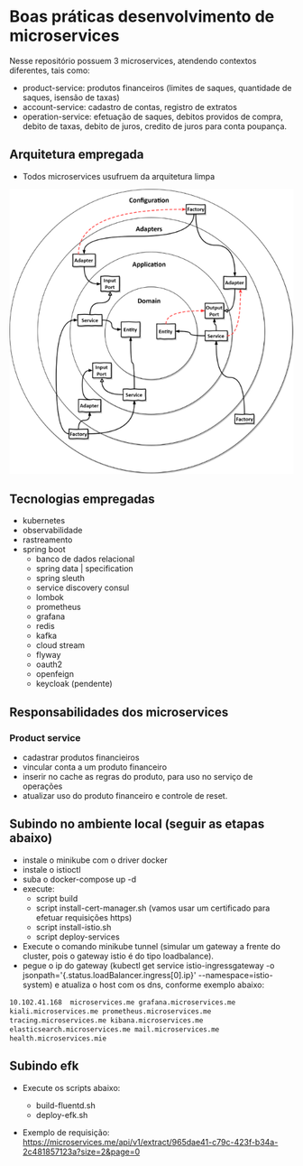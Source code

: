 # Boas práticas desenvolvimento de microservices
Nesse repositório possuem 3 microservices, atendendo contextos diferentes, tais como:
- product-service: produtos financeiros (limites de saques, quantidade de saques, isensão de taxas)
- account-service: cadastro de contas, registro de extratos
- operation-service: efetuação de saques, debitos providos de compra, debito de taxas, debito de juros, credito de juros para conta poupança.

## Arquitetura empregada
- Todos microservices usufruem da arquitetura limpa

![alt text](https://github.com/fabriciolfj/arquitetura-microservice-boaspraticas/blob/main/dependencies.png)

## Tecnologias empregadas
- kubernetes
- observabilidade
- rastreamento
- spring boot
  - banco de dados relacional 
  - spring data | specification
  - spring sleuth
  - service discovery consul
  - lombok
  - prometheus
  - grafana
  - redis
  - kafka
  - cloud stream
  - flyway
  - oauth2
  - openfeign
  - keycloak (pendente)

## Responsabilidades dos microservices

### Product service
- cadastrar produtos financieiros
- vincular conta a um produto financeiro
- inserir no cache as regras do produto, para uso no serviço de operações
- atualizar uso do produto financeiro e controle de reset.

## Subindo no ambiente local (seguir as etapas abaixo)
- instale o minikube com o driver docker
- instale o istioctl
- suba o docker-compose up -d
- execute:
   - script build
   - script install-cert-manager.sh (vamos usar um certificado para efetuar requisições https)
   - script install-istio.sh
   - script deploy-services
- Execute o comando minikube tunnel (simular um gateway a frente do cluster, pois o gateway istio é do tipo loadbalance).
- pegue o ip do gateway (kubectl get service istio-ingressgateway -o jsonpath='{.status.loadBalancer.ingress[0].ip}' --namespace=istio-system) e atualiza o host com os dns, conforme exemplo abaixo:

```
10.102.41.168  microservices.me grafana.microservices.me kiali.microservices.me prometheus.microservices.me tracing.microservices.me kibana.microservices.me elasticsearch.microservices.me mail.microservices.me health.microservices.mie
```

## Subindo efk
- Execute os scripts abaixo:
  -  build-fluentd.sh
  -  deploy-efk.sh


- Exemplo de requisição: https://microservices.me/api/v1/extract/965dae41-c79c-423f-b34a-2c481857123a?size=2&page=0
